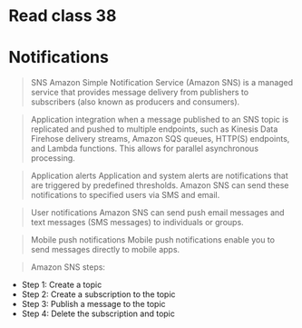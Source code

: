 # Read class 38
# Notifications


> SNS
 Amazon Simple Notification Service (Amazon SNS) is a managed service that provides message delivery from publishers to subscribers (also known as producers and consumers).




> Application integration
  when a message published to an SNS topic is replicated and pushed to multiple endpoints, such as Kinesis Data Firehose delivery streams, Amazon SQS queues, HTTP(S) endpoints, and Lambda functions. This allows for parallel asynchronous processing.

> Application alerts
 Application and system alerts are notifications that are triggered by predefined thresholds. Amazon SNS can send these notifications to specified users via SMS and email. 

> User notifications
 Amazon SNS can send push email messages and text messages (SMS messages) to individuals or groups.

> Mobile push notifications
 Mobile push notifications enable you to send messages directly to mobile apps.

> Amazon SNS steps:
 - Step 1: Create a topic
 - Step 2: Create a subscription to the topic
 - Step 3: Publish a message to the topic
 - Step 4: Delete the subscription and topic

 